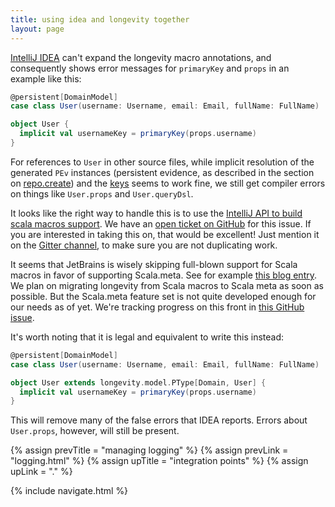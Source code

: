 ```yaml
---
title: using idea and longevity together
layout: page
---
```


[IntelliJ IDEA](https://www.jetbrains.com/idea/) can't expand the longevity macro annotations, and
consequently shows error messages for `primaryKey` and `props` in an example like this:

```scala
@persistent[DomainModel]
case class User(username: Username, email: Email, fullName: FullName)

object User {
  implicit val usernameKey = primaryKey(props.username)
}
```

For references to `User` in other source files, while implicit resolution of the generated `PEv`
instances (persistent evidence, as described in the section on
[repo.create](http://longevityframework.org/manual/repo/create.html)) and the
[keys](http://longevityframework.org/manual/ptype/keys.html) seems to work fine, we still get
compiler errors on things like `User.props` and `User.queryDsl`.

It looks like the right way to handle this is to use the [IntelliJ API to build scala macros
support](https://blog.jetbrains.com/scala/2015/10/14/intellij-api-to-build-scala-macros-support/).
We have an [open ticket on GitHub](https://github.com/longevityframework/longevity/issues/38) for
this issue. If you are interested in taking this on, that would be excellent! Just mention it on the
[Gitter channel](https://gitter.im/longevityframework/longevity), to make sure you are not
duplicating work.

It seems that JetBrains is wisely skipping full-blown support for Scala macros in favor of
supporting Scala.meta. See for example [this blog
entry](https://blog.jetbrains.com/scala/2016/11/11/intellij-idea-2016-3-rc-scala-js-scala-meta-and-more/).
We plan on migrating longevity from Scala macros to Scala meta as soon as possible. But the
Scala.meta feature set is not quite developed enough for our needs as of yet. We're tracking
progress on this front in [this GitHub
issue](https://github.com/longevityframework/longevity/issues/37).

It's worth noting that it is legal and equivalent to write this instead:

```scala
@persistent[DomainModel]
case class User(username: Username, email: Email, fullName: FullName)

object User extends longevity.model.PType[Domain, User] {
  implicit val usernameKey = primaryKey(props.username)
}
```

This will remove many of the false errors that IDEA reports. Errors about `User.props`, however,
will still be present.

{% assign prevTitle = "managing logging" %}
{% assign prevLink  = "logging.html" %}
{% assign upTitle   = "integration points" %}
{% assign upLink    = "." %}

{% include navigate.html %}

